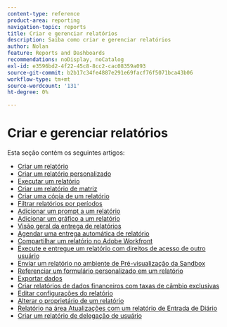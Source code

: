 ```yaml
---
content-type: reference
product-area: reporting
navigation-topic: reports
title: Criar e gerenciar relatórios
description: Saiba como criar e gerenciar relatórios
author: Nolan
feature: Reports and Dashboards
recommendations: noDisplay, noCatalog
exl-id: e3596bd2-4f22-45c8-8cc2-cac08359a093
source-git-commit: b2b17c34fe4887e291e69facf76f5071bca43b06
workflow-type: tm+mt
source-wordcount: '131'
ht-degree: 0%

---
```


# Criar e gerenciar relatórios

<!-- Audited: 11/2024 -->

Esta seção contém os seguintes artigos:

* [Criar um relatório](../../../reports-and-dashboards/reports/creating-and-managing-reports/create-report.md)
* [Criar um relatório personalizado](../../../reports-and-dashboards/reports/creating-and-managing-reports/create-custom-report.md)
* [Executar um relatório](../../../reports-and-dashboards/reports/creating-and-managing-reports/run-report.md)
* [Criar um relatório de matriz](../../../reports-and-dashboards/reports/creating-and-managing-reports/create-matrix-report.md)
* [Criar uma cópia de um relatório](../../../reports-and-dashboards/reports/creating-and-managing-reports/create-copy-report.md)
* [Filtrar relatórios por períodos](/help/quicksilver/reports-and-dashboards/reports/creating-and-managing-reports/filter-reports-time-frames.md)
* [Adicionar um prompt a um relatório](../../../reports-and-dashboards/reports/creating-and-managing-reports/add-prompt-report.md)
* [Adicionar um gráfico a um relatório](../../../reports-and-dashboards/reports/creating-and-managing-reports/add-chart-report.md)
* [Visão geral da entrega de relatórios](../../../reports-and-dashboards/reports/creating-and-managing-reports/set-up-report-deliveries.md)
* [Agendar uma entrega automática de relatório](../../../reports-and-dashboards/reports/creating-and-managing-reports/set-up-automatic-report-delivery.md)
* [Compartilhar um relatório no Adobe Workfront](../../../reports-and-dashboards/reports/creating-and-managing-reports/share-report.md)
* [Execute e entregue um relatório com direitos de acesso de outro usuário](../../../reports-and-dashboards/reports/creating-and-managing-reports/run-deliver-report-access-rights-another-user.md)
* [Enviar um relatório no ambiente de Pré-visualização da Sandbox](../../../reports-and-dashboards/reports/creating-and-managing-reports/send-report-preview-sandbox-environment.md)
* [Referenciar um formulário personalizado em um relatório](../../../reports-and-dashboards/reports/creating-and-managing-reports/reference-custom-form-report.md)
* [Exportar dados](../../../reports-and-dashboards/reports/creating-and-managing-reports/export-data.md)
* [Criar relatórios de dados financeiros com taxas de câmbio exclusivas](../../../reports-and-dashboards/reports/creating-and-managing-reports/create-financial-data-reports-unique-exchange-rates.md)
* [Editar configurações do relatório](../../../reports-and-dashboards/reports/creating-and-managing-reports/edit-report-settings.md)
* [Alterar o proprietário de um relatório](../../../reports-and-dashboards/reports/creating-and-managing-reports/change-owner-report.md)
* [Relatório na área Atualizações com um relatório de Entrada de Diário](../../../reports-and-dashboards/reports/creating-and-managing-reports/create-journal-entry-report.md)
* [Criar um relatório de delegação de usuário](../../../reports-and-dashboards/reports/creating-and-managing-reports/create-user-delegation-report.md)

<!--outdated: For in-depth training on reports, see [Basic Report Creation Program for the new Workfront experience](https://one.workfront.com/s/basic-report-creation-program).-->
